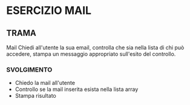 # ESERCIZIO MAIL

## TRAMA

Mail
Chiedi all'utente la sua email,
controlla che sia nella lista di chi può accedere,
stampa un messaggio appropriato sull'esito del controllo.

### SVOLGIMENTO

- Chiedo la mail all'utente
- Controllo se la mail inserita esista nella lista array
- Stampa risultato

